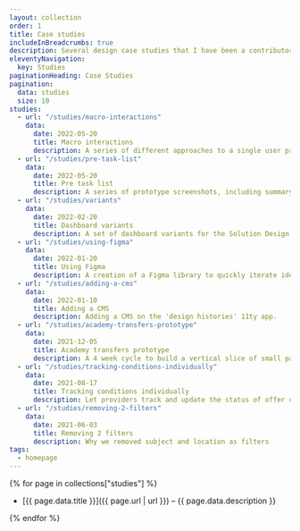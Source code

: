 ```yaml
---
layout: collection
order: 1
title: Case studies
includeInBreadcrumbs: true
description: Several design case studies that I have been a contributor or completely implemented.
eleventyNavigation:
  key: Studies
paginationHeading: Case Studies
pagination:
  data: studies
  size: 10
studies:
  - url: "/studies/macro-interactions"
    data:
      date: 2022-05-20
      title: Macro interactions
      description: A series of different approaches to a single user problem
  - url: "/studies/pre-task-list"
    data:
      date: 2022-05-20
      title: Pre task list
      description: A series of prototype screenshots, including summary page text decoration variants
  - url: "/studies/variants"
    data:
      date: 2022-02-20
      title: Dashboard variants
      description: A set of dashboard variants for the Solution Design and Development team.
  - url: "/studies/using-figma"
    data:
      date: 2022-01-20
      title: Using Figma
      description: A creation of a Figma library to quickly iterate ideas with little time cost.
  - url: "/studies/adding-a-cms"
    data:
      date: 2022-01-10
      title: Adding a CMS
      description: Adding a CMS on the 'design histories' 11ty app.
  - url: "/studies/academy-transfers-prototype"
    data:
      date: 2021-12-05
      title: Academy transfers prototype
      description: A 4 week cycle to build a vertical slice of small part of the service.
  - url: "/studies/tracking-conditions-individually"
    data:
      date: 2021-08-17
      title: Tracking conditions individually
      description: Let providers track and update the status of offer conditions individually.
  - url: "/studies/removing-2-filters"
    data:
      date: 2021-06-03
      title: Removing 2 filters
      description: Why we removed subject and location as filters
tags:
  - homepage
---
```


{% for page in collections["studies"] %}

- [{{ page.data.title }}]({{ page.url | url }}) – {{ page.data.description }}

{% endfor %}
